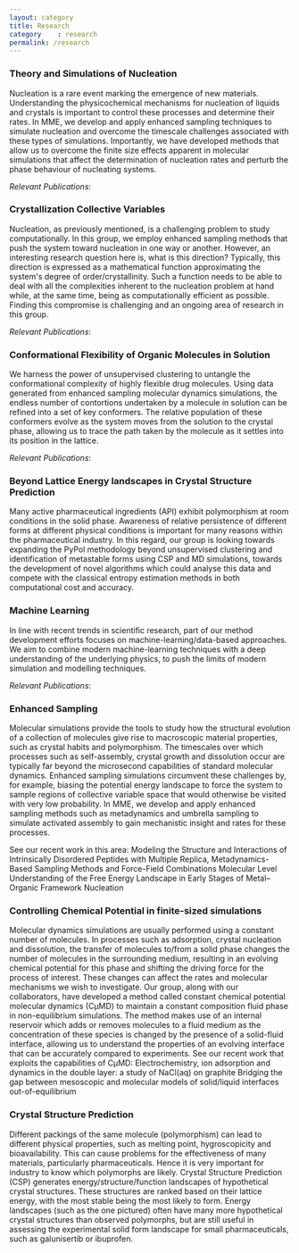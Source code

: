 ```yaml
---
layout: category
title: Research
category	: research
permalink: /research
---
```


### Theory and Simulations of Nucleation
Nucleation is a rare event marking the emergence of new materials. Understanding the physicochemical mechanisms for nucleation of liquids and crystals is important to control these processes and determine their rates. In MME, we develop and apply enhanced sampling techniques to simulate nucleation and overcome the timescale challenges associated with these types of simulations. Importantly, we have developed methods that allow us to overcome the finite size effects apparent in molecular simulations that affect the determination of nucleation rates and perturb the phase behaviour of nucleating systems.

_Relevant Publications_: 

### Crystallization Collective Variables
Nucleation, as previously mentioned, is a challenging problem to study computationally. In this group, we employ enhanced sampling methods that push the system toward nucleation in one way or another. However, an interesting research question here is, what is this direction? Typically, this direction is expressed as a mathematical function approximating the system's degree of order/crystallinity. Such a function needs to be able to deal with all the complexities inherent to the nucleation problem at hand while, at the same time, being as computationally efficient as possible. Finding this compromise is challenging and an ongoing area of research in this group.

_Relevant Publications_: 

### Conformational Flexibility of Organic Molecules in Solution
We harness the power of unsupervised clustering to untangle the conformational complexity of highly flexible drug molecules. Using data generated from enhanced sampling molecular dynamics simulations, the endless number of contortions undertaken by a molecule in solution can be refined into a set of key conformers. The relative population of these conformers evolve as the system moves from the solution to the crystal phase, allowing us to trace the path taken by the molecule as it settles into its position in the lattice.

_Relevant Publications_: 

### Beyond Lattice Energy landscapes in Crystal Structure Prediction
Many active pharmaceutical ingredients (API) exhibit polymorphism at room conditions in the solid phase. Awareness of relative persistence of different forms at different physical conditions is important for many reasons within the pharmaceutical industry. In this regard, our group is looking towards expanding the PyPol methodology beyond unsupervised clustering and identification of metastable forms using CSP and MD simulations, towards the development of novel algorithms which could analyse this data and compete with the classical entropy estimation methods in both computational cost and accuracy.

### Machine Learning
In line with recent trends in scientific research, part of our method development efforts focuses on machine-learning/data-based approaches.  We aim to combine modern machine-learning techniques with a deep understanding of the underlying physics, to push the limits of modern simulation and modelling techniques.

_Relevant Publications_: 

### Enhanced Sampling
Molecular simulations provide the tools to study how the structural evolution of a collection of molecules give rise to macroscopic material properties, such as crystal habits and polymorphism. The timescales over which processes such as self-assembly, crystal growth and dissolution occur are typically far beyond the microsecond capabilities of standard molecular dynamics. Enhanced sampling simulations circumvent these challenges by, for example, biasing the potential energy landscape to force the system to sample regions of collective variable space that would otherwise be visited with very low probability. In MME, we develop and apply enhanced sampling methods such as metadynamics and umbrella sampling to simulate activated assembly to gain mechanistic insight and rates for these processes.

See our recent work in this area:
Modeling the Structure and Interactions of Intrinsically Disordered Peptides with Multiple Replica, Metadynamics-Based Sampling Methods and Force-Field Combinations
Molecular Level Understanding of the Free Energy Landscape in Early Stages of Metal–Organic Framework Nucleation

 
### Controlling Chemical Potential in finite-sized simulations
Molecular dynamics simulations are usually performed using a constant number of molecules. In processes such as adsorption, crystal nucleation and dissolution, the transfer of molecules to/from a solid phase changes the number of molecules in the surrounding medium, resulting in an evolving chemical potential for this phase and shifting the driving force for the process of interest. These changes can affect the rates and molecular mechanisms we wish to investigate. Our group, along with our collaborators, have developed a method called constant chemical potential molecular dynamics (CμMD) to maintain a constant composition fluid phase in non-equilibrium simulations. The method makes use of an internal reservoir which adds or removes molecules to a fluid medium as the concentration of these species is changed by the presence of a solid-fluid interface, allowing us to understand the properties of an evolving interface that can be accurately compared to experiments.
See our recent work that exploits the capabilities of CμMD:
Electrochemistry, ion adsorption and dynamics in the double layer: a study of NaCl(aq) on graphite
Bridging the gap between mesoscopic and molecular models of solid/liquid interfaces out-of-equilibrium

 
### Crystal Structure Prediction

Different packings of the same molecule (polymorphism) can lead to different physical properties, such as melting point, hygroscopicity and bioavailability. This can cause problems for the effectiveness of many materials, particularly pharmaceuticals. Hence it is very important for industry to know which polymorphs are likely.
Crystal Structure Prediction (CSP) generates energy/structure/function landscapes of hypothetical crystal structures. These structures are ranked based on their lattice energy, with the most stable being the most likely to form. Energy landscapes (such as the one pictured) often have many more hypothetical crystal structures than observed polymorphs, but are still useful in assessing the experimental solid form landscape for small pharmaceuticals, such as galunisertib or ibuprofen.
